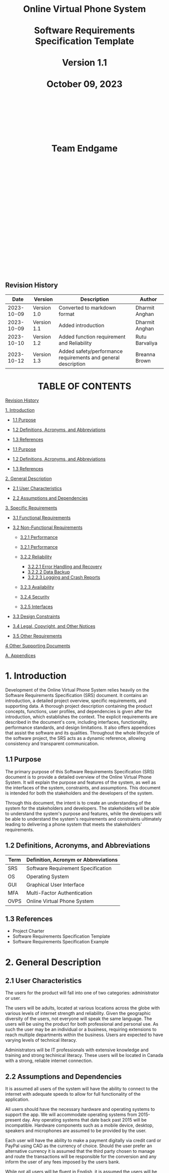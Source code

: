 <center><H1>
<br></br>
<br></br>
<br></br>
Online Virtual Phone System
<br></br>
Software Requirements Specification Template
<br></br>
Version 1.1
<br></br>
October 09, 2023
<br></br>
<br></br>
<br></br>
Team Endgame
<br></br>
<br></br>
<br></br>
<br></br>
<br></br>
<br></br>
</H1>
</center>

<div class="page-break"></div>

## Revision History

| **Date** | **Version** | **Description** | **Author** |
| --- | --- | --- | --- |
| 2023-10-09 | Version 1.0 | Converted to markdown format | Dharmit Anghan |
| 2023-10-09 | Version 1.1 | Added introduction | Dharmit Anghan |
| 2023-10-10 | Version 1.2 | Added function requirement and Reliability | Rutu Barvaliya |
| 2023-10-12 | Version 1.3 | Added safety/performance requirements and general description | Breanna Brown |

<div class="page-break"></div>

<center><H1>TABLE OF CONTENTS</H1></center>

[Revision History](#Revision-History)

[1. Introduction](#1-introduction)

- [1.1 Purpose](#1.1-Purpose)

- [1.2 Definitions, Acronyms, and Abbreviations](#1.2-Definitions-Acronyms-and-Abbreviations)

- [1.3 References](#1.3-References)
- [1.1 Purpose](#11-purpose)
- [1.2 Definitions, Acronyms, and Abbreviations](#12-definitions-acronyms-and-abbreviations)
- [1.3 References](#13-references)

[2. General Description](#2-general-description)

- [2.1 User Characteristics](#21-user-characteristics)

- [2.2 Assumptions and Dependencies](#22-assumptions-and-dependencies)

[3. Specific Requirements](#3-specific-requirements)

- [3.1 Functional Requirements](#3.1-Functional-Requirements)

- [3.2 Non-Functional Requirements](#3.2-Non-Functional-Requirements)

    - [3.2.1 Performance](#3.2.1-Performance)

    - [3.2.1 Performance](#321-performance)
    - [3.2.2 Reliability](#322-reliability)
        - [3.2.2.1 Error Handling and Recovery](#3221-error-handling-and-recovery)
        - [3.2.2.2 Data Backup](#3222-data-backup)
        - [3.2.2.3 Logging and Crash Reports](#3223-logging-and-crash-reports)
    - [3.2.3 Availability](#323-availability)
    - [3.2.4 Security](#324-security)
    - [3.2.5 Interfaces](#325-interfaces)

- [3.3 Design Constraints](#33-design-constraints)

- [3.4 Legal, Copyright, and Other Notices](#34-legal-copyright-and-other-notices)

- [3.5 Other Requirements](#35-other-requirements)

[4 Other Supporting Documents](#4-other-supporting-documents)

[A. Appendices](#a-appendices)


<div class="page-break"></div>

# 1. Introduction

Development of the Online Virtual Phone System relies heavily on the Software Requirements Specification (SRS) document. It contains an introduction, a detailed project overview, specific requirements, and supporting data. A thorough project description containing the product concepts, functions, user profiles, and dependencies is given after the introduction, which establishes the context. The explicit requirements are described in the document's core, including interfaces, functionality, performance standards, and design limitations. It also offers appendices that assist the software and its qualities. Throughout the whole lifecycle of the software project, the SRS acts as a dynamic reference, allowing consistency and transparent communication.

## 1.1 Purpose

The primary purpose of this Software Requirements Specification (SRS) document is to provide a detailed overview of the Online Virtual Phone System. It will explain the purpose and features of the system, as well as the interfaces of the system, constraints, and assumptions. This document is intended for both the stakeholders and the developers of the system.

Through this document, the intent is to create an understanding of the system for the stakeholders and developers. The stakeholders will be able to understand the system's purpose and features, while the developers will be able to understand the system's requirements and constraints ultimately leading to delivering a phone system that meets the stakeholders' requirements.

## 1.2 Definitions, Acronyms, and Abbreviations

| **Term** | **Definition, Acronym or Abbreviations** |
| --- | --- |
| SRS | Software Requirement Specification |
| OS | Operating System |
| GUI | Graphical User Interface |
| MFA | Multi-Factor Authentication | 
| OVPS | Online Virtual Phone System |


## 1.3 References

- Project Charter
- Software Requirements Specification Template
- Software Requirements Specification Example

<div class="page-break"></div>

# 2. General Description

## 2.1 User Characteristics

The users for the product will fall into one of two categories: administrator or user. 

The users will be adults, located at various locations across the globe with various levels of internet strength and reliability. Given the geographic diversity of the users, not everyone will speak the same language. The users will be using the product for both professional and personal use. As such the user may be an individual or a business, requiring extensions to reach multiple departments within the business. Users are expected to have varying levels of technical literacy. 

Administrators will be IT professionals with extensive knowledge and training and strong techinical literacy. These users will be located in Canada with a strong, reliable internet connection. 

## 2.2 Assumptions and Dependencies

It is assumed all users of the system will have the ability to connect to the internet with adequate speeds to allow for full functionality of the application. 

All users should have the necessary hardware and operating systems to support the app. We will accommodate operating systems from 2015-present day. Any operating systems that date back past 2015 will be incompatible. Hardware components such as a mobile device, desktop, speakers and microphones are assumed to be provided by the user.

Each user will have the ability to make a payment digitally via credit card or PayPal using CAD as the currency of choice. Should the user prefer an alternative currency it is assumed that the third party chosen to manage and route the transactions will be responsible for the conversion and any inform the user of any fees imposed by the users bank. 

While not all users will be fluent in English, it is assumed the users will be familar enough with one of the 4 languages provided to navigate the app without too much difficulty. 

The app will depend on the use of third party services to manage payment. As such, agreements must be made between the Online Virtual Phone System and the chosen third party.

<div class="page-break"></div>

# 3. Specific Requirements

This will be the largest and most important section of the SRS. The customer requirements will be embodied within Section 2, but this section will give the D-requirements that are used to guide the project's software design, implementation, and testing.

## 3.1 Functional Requirements

### 3.1.1 Authentication
-	The system shall ask for username and password.
-	The system shall ask for multi-factor authentication(MFA).
-	The system shall support face/biometric authentication in mobile application.
-	The system shall check for humans by providing a puzzle or captcha.

### 3.1.2 User Account Management
- The system shall allow users/clients to easily create new accounts.
- The system shall provide a smooth onboarding process to guide users through the initial setup.
- The system shall allow users to update their personal information.
- The system shall allow users to set visibility level for their personal information.
- The system shall define different user roles.
- The system shall assign different levels of permission to each role to control what actions users can perform within the system.
- The system shall allow users to delete or deactivate their accounts if they wish to discontinue using the services.
- The system shall allow users to configure multi-factor authentication(MFA) to add an extra layer of security.

### 3.1.3 Search Functionality
- The system shall support searching for contact information by typing the recipient's name.
- The system shall support searching by partial or full keywords.
- The system shall support searching by digits.
- The system shall provide auto suggestions when searching by the recipient's name.
- The system shall sort the search results in ascending order.
- The system shall enable users to navigate between the search results.
- The system shall notify users when no matching results are found in the search.
- The system shall retain search history for 7 days.
- The system shall display only up to 15 matching results on the current screen.

### 3.1.4 Call Processing

#### 3.1.4.1 Call Dailing
- The system shall allow users to dial a number directly from their contact list.
- The system shall allow users to dial a number by typing it on the number keypad.
- The system shall allow users to copy and paste phone numbers into the dialing screen.

#### 3.1.4.2 Call Routing/Park
- The system shall perform call routing for incoming calls to business phone numbers.
- The system shall allow clients to configure their business phone numbers, including operation hours, department numbers, and pre-recorded scripts.

#### 3.1.4.3 Call Forwarding
- The system shall allow business phone users to set up call forwarding rules.
- The system shall support up to two additional devices, in addition to the primary device, for call forwarding.

#### 3.1.4.4 Voicemail Setup
- The system shall allow all users to set up their voicemail script.
- The system shall store voicemail for 30 days, they shall be automatically deleted.
- The system shall allow users to save/store voicemails with a total size of up to 1 GB.

#### 3.1.4.5 Call Queue
- The system shall allow users to place call back request if there are more than 10 calls ahead of them on the bussiness line.
- The system shall allow business phone number clients to configure the distribution of calls.

#### 3.1.4.6 Call Back
- The system shall allow business phone users to access call back information that was requested by their clients.

#### 3.1.4.7 Calling Functionality
- The system shall allow users to type extension or department where they would like to reach.
- The system shall allow users to dial the number directly from their contact list.

### 3.1.5 Save/Edit Contacts
- The system shall allow users to enter email addresses.
- The system shall allow users to enter company information.
- The system shall allow users to enter the company's URL/Website link.
- The system shall allow users to enter their business/home address.

### 3.1.6 Allow to Customize Contact List
- The system shall allow users to create a favorite contact list.
- The system shall allow users to save/mark/create an emergency contact list.
- The system shall allow users to tag contact and group them together.
- The system shall allow users to enter a phone number in the blacklist.
- The system shall allow users to enter a phone number in spam.

### 3.1.7 Call History
- The system shall show the number of missed calls to users.
- The system shall maintain incoming and outgoing call history for up to 4 weeks.
- The system shall allow users to retrieve their call history based on date, name, and number.

### 3.1.8 Online Promotions and Rewards
- The system shall display all available promotions to the user.
- The system shall allow users to select from the available promotions.
- The system shall shows rates of promotions in different currencies.

### 3.1.9 Plan Detail
- The system shall provide detailed information on all the available plans.
- The system shall allow users to do comparision between different plans.

### 3.1.10 Plan Purchase
- The system shall allow users to confirm plan purchase.
- The system shall activate the purchased plan as soon as the payment goes through.

### 3.1.11 Payment Options 
- The system shall present all available options for payment.
- The system shall allow users to select the payment method for order.
- The system shall allow users to enter payment details.

### 3.1.12 Email Confirmation
- The system shall send purchase confirmation to the users through email. 

### 3.1.13 Billing Information
- The system shall display billing information on the application.
- The system shall send billing information to the users through email.
- The system shall send bill showing all charges incurred during a defined billing period.
- The system console shall display a user's bill for any billing period.
- The system shall shows sum of all charges for all calls incurred during the relevant billing period.
- The system shall shows all detail in bill including the duration of the call, the number dialed, the day of the week and the time of the day, the rate per minute for the call, and the charge for the call. 
- The system shall allow administrator to change amounts charged for call by adding or editing billing plans.
- The system shall issue bill immediately to a users in case of cancellation of services.
- The system shall generate warning in the bills in case of users have outstanding balance.

## 3.2 Non-Functional Requirements

Non-functional requirements may exist for the following attributes. Often these requirements must be achieved at a system-wide level rather than at a unit level. State the requirements in the following sections in measurable terms (e.g., 95% of transactions shall be processed in less than a second, system downtime may not exceed 1 minute per day, > 30-day MTBF value, etc).

This section describes non-functional features of the software project. Specify the requirements as user story.

### 3.2.1 Performance

#### 3.2.1.1 Load management 
- The system shall handle all calls up a predefined maximum, determined by the administrators. 
- The system shall record and display the system load in real time to the administrators.

#### 3.2.1.2 System Speed
- The app startup time shall not exceed 3 seconds. 

#### 3.2.1.3 Audio Quality
- The system audio quality shall meet a minimum mean opinion score (MOS) of 4. 
- The system will provide voice calls with latency exceeding no more than 150ms.  

### 3.2.2 Reliability

#### 3.2.2.1 Error Handling and Recovery 
- The system shall implement robust algorithm for error handling and recovery to enhance user experience at least 99%.

#### 3.2.2.2 Data Backup
- The system shall perform regular back up of call data daily with 99.99% accuracy rate to minimize the data loss in case of system failure/system patch.

#### 3.2.2.3 Logging and Crash Reports 
- The system shall collect logging and crash reports to detect and respond to the system in efficient manner with goal of improving performance and reliability. 


### 3.2.3 Availability

< The system shall provide a contractual agreement with an internet service provider for T3 access with 99.9999% availability. >

### 3.2.4 Security

#### 3.2.4.1 Passwords and sensitive date
- The system will ensure a newly created password meets an adequate level of complexity.
- The system shall store end-to-end encrypted passwords.
- The system shall not store any payment information nor will the system store any personal information in the form of cookies, etc.

#### 3.2.4.2 Voice call security 
- The system shall screen for incoming scam calls (ie. AI generated calls). 
- Voice calls will be fully secure with end-to-end encryption. 

### 3.2.5 Interfaces

##

## 3.3 Design Constraints

###

## 3.4 Legal, Copyright, and Other Notices

###

## 3.5 Other Requirements

Catchall section for any additional requirements.

# 4 Other Supporting Documents

# A. Appendices

Sections of this document are based upon the IEEE Guide to Software Requirements Specification (ANSI/IEEE Std. 830-1984). The SRS templates of Dr. Lawrence Chung (UTD) have also been used as guides in developing this template.